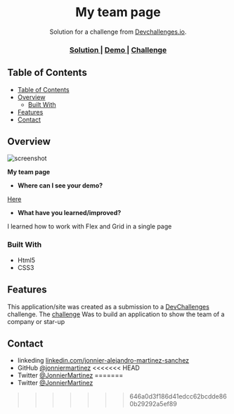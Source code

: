 <!-- Please update value in the {}  -->

<h1 align="center">My team page</h1>

<div align="center">
   Solution for a challenge from  <a href="http://devchallenges.io" target="_blank">Devchallenges.io</a>.
</div>

<div align="center">
  <h3>
    <a href="https://github.com/jonniermartinez/my-team-page">
      Solution
    </a>
    <span> | </span>
    <a href="https://jonniermartinez.github.io/my-team-page/">
      Demo
    </a>
    <span> | </span>
    <a href="https://devchallenges.io/challenges/hhmesazsqgKXrTkYkt0U">
      Challenge
    </a>
  </h3>
</div>

<!-- TABLE OF CONTENTS -->

## Table of Contents

- [Table of Contents](#table-of-contents)
- [Overview](#overview)
  - [Built With](#built-with)
- [Features](#features)
- [Contact](#contact)

<!-- OVERVIEW -->

## Overview

![screenshot](./img/produccion.gif)

**My team page**

- **Where can I see your demo?**
  
[Here](https://jonniermartinez.github.io/my-team-page/)

- **What have you learned/improved?**

I learned how to work with Flex and Grid in a single page


### Built With

<!-- This section should list any major frameworks that you built your project using. Here are a few examples.-->

- Html5
- CSS3

## Features

<!-- List the features of your application or follow the template. Don't share the figma file here :) -->

This application/site was created as a submission to a [DevChallenges](https://devchallenges.io/challenges) challenge. The [challenge](https://devchallenges.io/challenges/hhmesazsqgKXrTkYkt0U) Was to build an application to show the team of a company or star-up 


## Contact

- linkeding [linkedin.com/jonnier-alejandro-martinez-sanchez](https://co.linkedin.com/in/jonnier-alejandro-martinez-sanchez)
- GitHub [@jonniermartinez](https://github.com/jonniermartinez)
<<<<<<< HEAD
- Twitter [@JonnierMartinez](https://twitter.com/jonniermartinez)
=======
- Twitter [@JonnierMartinez](https:/twitter.com/jonniermartinez)
>>>>>>> 646a0d3f186d41edcc62bcdde860b29292a5ef89
